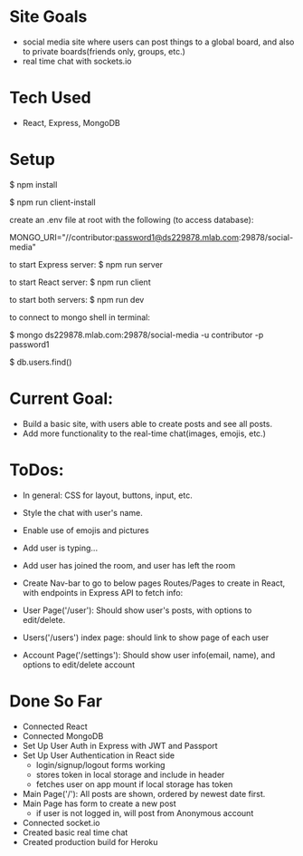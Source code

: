 # Site Goals
- social media site where users can post things to a global board, and also to private boards(friends only, groups, etc.)
- real time chat with sockets.io
# Tech Used
- React, Express, MongoDB
# Setup
$ npm install

$ npm run client-install

create an .env file at root with the following (to access database):

MONGO_URI="//contributor:password1@ds229878.mlab.com:29878/social-media"


to start Express server:
$ npm run server

to start React server:
$ npm run client  

to start both servers:
$ npm run dev


to connect to mongo shell in terminal:


$ mongo ds229878.mlab.com:29878/social-media -u contributor -p password1


$ db.users.find()

# Current Goal:
- Build a basic site, with users able to create posts and see all posts.
- Add more functionality to the real-time chat(images, emojis, etc.)

# ToDos:
- In general: CSS for layout, buttons, input, etc.
- Style the chat with user's name.
- Enable use of emojis and pictures
- Add user is typing...
- Add user has joined the room, and user has left the room

- Create Nav-bar to go to below pages
Routes/Pages to create in React, with endpoints in Express API to fetch info:
- User Page('/user'): Should show user's posts, with options to edit/delete.
- Users('/users') index page: should link to show page of each user
- Account Page('/settings'): Should show user info(email, name), and options to edit/delete account

# Done So Far
- Connected React
- Connected MongoDB
- Set Up User Auth in Express with JWT and Passport
- Set Up User Authentication in React side
  - login/signup/logout forms working
  - stores token in local storage and include in header
  - fetches user on app mount if local storage has token
- Main Page('/'): All posts are shown, ordered by newest date first.
- Main Page has form to create a new post
  - if user is not logged in, will post from Anonymous account
- Connected socket.io
- Created basic real time chat
- Created production build for Heroku
